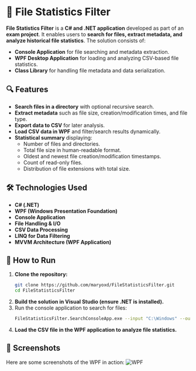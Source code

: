 # 📂 File Statistics Filter

**File Statistics Filter** is a **C# and .NET application** developed as part of an **exam project**. It enables users to **search for files, extract metadata, and analyze historical file statistics**. The solution consists of:
- **Console Application** for file searching and metadata extraction.
- **WPF Desktop Application** for loading and analyzing CSV-based file statistics.
- **Class Library** for handling file metadata and data serialization.

## 🔍 Features
- **Search files in a directory** with optional recursive search.
- **Extract metadata** such as file size, creation/modification times, and file type.
- **Export data to CSV** for later analysis.
- **Load CSV data in WPF** and filter/search results dynamically.
- **Statistical summary** displaying:
  - Number of files and directories.
  - Total file size in human-readable format.
  - Oldest and newest file creation/modification timestamps.
  - Count of read-only files.
  - Distribution of file extensions with total size.

## 🛠️ Technologies Used
- **C# (.NET)**
- **WPF (Windows Presentation Foundation)**
- **Console Application**
- **File Handling & I/O**
- **CSV Data Processing**
- **LINQ for Data Filtering**
- **MVVM Architecture (WPF Application)**

## 🚀 How to Run
1. **Clone the repository:**
   ```bash
   git clone https://github.com/maryoxd/FileStatisticsFilter.git
   cd FileStatisticsFilter
2. **Build the solution in Visual Studio (ensure .NET is installed).**
3. Run the console application to search for files:
   ```bash
   FileStatisticsFilter.SearchConsoleApp.exe --input "C:\Windows" --output windows.csv --recursive
4. **Load the CSV file in the WPF application to analyze file statistics.**
## 📸 Screenshots
Here are some screenshots of the WPF in action:
![WPF](screens/FSF1.png)

